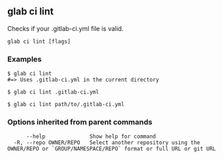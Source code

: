 ## glab ci lint

Checks if your .gitlab-ci.yml file is valid.

```
glab ci lint [flags]
```

### Examples

```
$ glab ci lint  
#=> Uses .gitlab-ci.yml in the current directory

$ glab ci lint .gitlab-ci.yml

$ glab ci lint path/to/.gitlab-ci.yml

```

### Options inherited from parent commands

```
      --help              Show help for command
  -R, --repo OWNER/REPO   Select another repository using the OWNER/REPO or `GROUP/NAMESPACE/REPO` format or full URL or git URL
```

